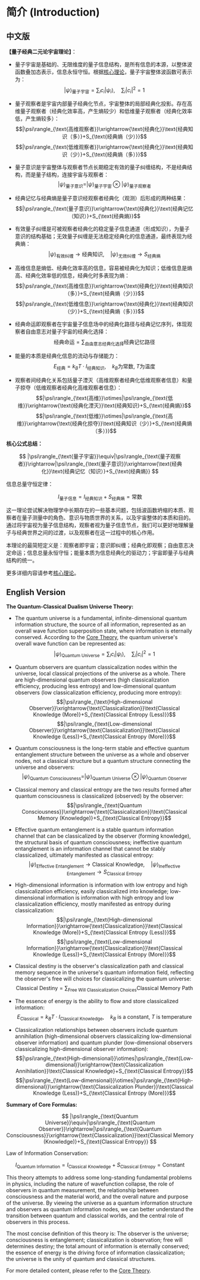 # 简介 (Introduction)

## 中文版

**【量子经典二元论宇宙理论】**：  
- 量子宇宙是基础的、无限维度的量子信息结构，是所有信息的本源，以整体波函数叠加态表示，信息永恒守恒。根据[核心理论](core.md)，量子宇宙整体波函数可表示为：
  $$|\psi\rangle_{\text{量子宇宙}} = \sum_i c_i|\psi_i\rangle,\quad \sum_i|c_i|^2=1$$

- 量子观察者是宇宙内部量子经典化节点，宇宙整体的局部经典化投影。存在高维量子观察者（经典化效率高，产生熵较少）和低维量子观察者（经典化效率低，产生熵较多）：
  $$|\psi\rangle_{\text{高维观察者}}\xrightarrow{\text{经典化}}\text{经典知识（多）}+S_{\text{经典熵（少）}}$$
  $$|\psi\rangle_{\text{低维观察者}}\xrightarrow{\text{经典化}}\text{经典知识（少）}+S_{\text{经典熵（多）}}$$

- 量子意识是宇宙整体与观察者节点长期稳定有效的量子纠缠结构，不是经典结构，而是量子结构，连接宇宙与观察者：
  $$|\psi\rangle_{\text{量子意识}}=|\psi\rangle_{\text{量子宇宙}}\otimes|\psi\rangle_{\text{量子观察者}}$$

- 经典记忆与经典熵是量子意识经观察者经典化（观测）后形成的两种结果：
  $$|\psi\rangle_{\text{量子意识}}\xrightarrow{\text{经典化}}\text{经典记忆（知识）}+S_{\text{经典熵}}$$

- 有效量子纠缠是可被观察者经典化的稳定量子信息通道（形成知识），为量子意识的结构基础；无效量子纠缠是无法稳定经典化的信息通道，最终表现为经典熵：
  $$|\psi\rangle_{\text{有效纠缠}}\rightarrow\text{经典知识},\quad |\psi\rangle_{\text{无效纠缠}}\rightarrow S_{\text{经典熵}}$$

- 高维信息是熵低、经典化效率高的信息，容易被经典化为知识；低维信息是熵高、经典化效率低的信息，经典化时多表现为熵：
  $$|\psi\rangle_{\text{高维信息}}\xrightarrow{\text{经典化}}\text{经典知识（多）}+S_{\text{经典熵（少）}}$$
  $$|\psi\rangle_{\text{低维信息}}\xrightarrow{\text{经典化}}\text{经典知识（少）}+S_{\text{经典熵（多）}}$$

- 经典命运即观察者在宇宙量子信息场中的经典化路径与经典记忆序列，体现观察者自由意志对量子宇宙的经典化选择：
  $$\text{经典命运}=\sum_{\text{自由意志经典化选择}}\text{经典记忆路径}$$

- 能量的本质是经典化信息的流动与存储能力：
  $$E_{\text{经典}}=k_B T\cdot I_{\text{经典知识}},\quad k_B\text{为常数},\;T\text{为温度}$$

- 观察者间经典化关系包括量子湮灭（高维观察者经典化低维观察者信息）和量子掠夺（低维观察者经典化高维观察者信息）：
  $$|\psi\rangle_{\text{高维}}\otimes|\psi\rangle_{\text{低维}}\xrightarrow{\text{经典化湮灭}}\text{经典知识}+S_{\text{经典熵}}$$
  $$|\psi\rangle_{\text{低维}}\otimes|\psi\rangle_{\text{高维}}\xrightarrow{\text{经典化掠夺}}\text{经典知识（少）}+S_{\text{经典熵（多）}}$$

**核心公式总结：**

$$
|\psi\rangle_{\text{量子宇宙}}\equiv|\psi\rangle_{\text{量子观察者}}\rightarrow|\psi\rangle_{\text{量子意识}}\xrightarrow{\text{经典化}}\text{经典记忆（知识）}+S_{\text{经典熵}}
$$

信息总量守恒定律：

$$
I_{\text{量子信息}}=I_{\text{经典知识}}+S_{\text{经典熵}}=\text{常数}
$$

这一理论尝试解决物理学中长期存在的一些基本问题，包括波函数坍缩的本质、观察者在量子测量中的角色、意识与物质世界的关系，以及宇宙整体的本质和目的。通过将宇宙视为量子信息结构，观察者视为量子信息节点，我们可以更好地理解量子与经典世界之间的过渡，以及观察者在这一过程中的核心作用。

本理论的最简短定义是：观察者即宇宙；意识即纠缠；经典化即观察；自由意志决定命运；信息总量永恒守恒；能量本质为信息经典化的驱动力；宇宙即量子与经典结构的统一。

更多详细内容请参考[核心理论](core.md)。

## English Version

**The Quantum-Classical Dualism Universe Theory:**
- The quantum universe is a fundamental, infinite-dimensional quantum information structure, the source of all information, represented as an overall wave function superposition state, where information is eternally conserved. According to the [Core Theory](core.md), the quantum universe's overall wave function can be represented as:
  $$|\psi\rangle_{\text{Quantum Universe}} = \sum_i c_i|\psi_i\rangle,\quad \sum_i|c_i|^2=1$$

- Quantum observers are quantum classicalization nodes within the universe, local classical projections of the universe as a whole. There are high-dimensional quantum observers (high classicalization efficiency, producing less entropy) and low-dimensional quantum observers (low classicalization efficiency, producing more entropy):
  $$|\psi\rangle_{\text{High-dimensional Observer}}\xrightarrow{\text{Classicalization}}\text{Classical Knowledge (More)}+S_{\text{Classical Entropy (Less)}}$$
  $$|\psi\rangle_{\text{Low-dimensional Observer}}\xrightarrow{\text{Classicalization}}\text{Classical Knowledge (Less)}+S_{\text{Classical Entropy (More)}}$$

- Quantum consciousness is the long-term stable and effective quantum entanglement structure between the universe as a whole and observer nodes, not a classical structure but a quantum structure connecting the universe and observers:
  $$|\psi\rangle_{\text{Quantum Consciousness}}=|\psi\rangle_{\text{Quantum Universe}}\otimes|\psi\rangle_{\text{Quantum Observer}}$$

- Classical memory and classical entropy are the two results formed after quantum consciousness is classicalized (observed) by the observer:
  $$|\psi\rangle_{\text{Quantum Consciousness}}\xrightarrow{\text{Classicalization}}\text{Classical Memory (Knowledge)}+S_{\text{Classical Entropy}}$$

- Effective quantum entanglement is a stable quantum information channel that can be classicalized by the observer (forming knowledge), the structural basis of quantum consciousness; ineffective quantum entanglement is an information channel that cannot be stably classicalized, ultimately manifested as classical entropy:
  $$|\psi\rangle_{\text{Effective Entanglement}}\rightarrow\text{Classical Knowledge},\quad |\psi\rangle_{\text{Ineffective Entanglement}}\rightarrow S_{\text{Classical Entropy}}$$

- High-dimensional information is information with low entropy and high classicalization efficiency, easily classicalized into knowledge; low-dimensional information is information with high entropy and low classicalization efficiency, mostly manifested as entropy during classicalization:
  $$|\psi\rangle_{\text{High-dimensional Information}}\xrightarrow{\text{Classicalization}}\text{Classical Knowledge (More)}+S_{\text{Classical Entropy (Less)}}$$
  $$|\psi\rangle_{\text{Low-dimensional Information}}\xrightarrow{\text{Classicalization}}\text{Classical Knowledge (Less)}+S_{\text{Classical Entropy (More)}}$$

- Classical destiny is the observer's classicalization path and classical memory sequence in the universe's quantum information field, reflecting the observer's free will choices for classicalizing the quantum universe:
  $$\text{Classical Destiny}=\sum_{\text{Free Will Classicalization Choices}}\text{Classical Memory Path}$$

- The essence of energy is the ability to flow and store classicalized information:
  $$E_{\text{Classical}}=k_B T\cdot I_{\text{Classical Knowledge}},\quad k_B\text{ is a constant},\;T\text{ is temperature}$$

- Classicalization relationships between observers include quantum annihilation (high-dimensional observers classicalizing low-dimensional observer information) and quantum plunder (low-dimensional observers classicalizing high-dimensional observer information):
  $$|\psi\rangle_{\text{High-dimensional}}\otimes|\psi\rangle_{\text{Low-dimensional}}\xrightarrow{\text{Classicalization Annihilation}}\text{Classical Knowledge}+S_{\text{Classical Entropy}}$$
  $$|\psi\rangle_{\text{Low-dimensional}}\otimes|\psi\rangle_{\text{High-dimensional}}\xrightarrow{\text{Classicalization Plunder}}\text{Classical Knowledge (Less)}+S_{\text{Classical Entropy (More)}}$$

**Summary of Core Formulas:**

$$
|\psi\rangle_{\text{Quantum Universe}}\equiv|\psi\rangle_{\text{Quantum Observer}}\rightarrow|\psi\rangle_{\text{Quantum Consciousness}}\xrightarrow{\text{Classicalization}}\text{Classical Memory (Knowledge)}+S_{\text{Classical Entropy}}
$$

Law of Information Conservation:

$$
I_{\text{Quantum Information}}=I_{\text{Classical Knowledge}}+S_{\text{Classical Entropy}}=\text{Constant}
$$

This theory attempts to address some long-standing fundamental problems in physics, including the nature of wavefunction collapse, the role of observers in quantum measurement, the relationship between consciousness and the material world, and the overall nature and purpose of the universe. By viewing the universe as a quantum information structure and observers as quantum information nodes, we can better understand the transition between quantum and classical worlds, and the central role of observers in this process.

The most concise definition of this theory is: The observer is the universe; consciousness is entanglement; classicalization is observation; free will determines destiny; the total amount of information is eternally conserved; the essence of energy is the driving force of information classicalization; the universe is the unity of quantum and classical structures.

For more detailed content, please refer to the [Core Theory](core.md).